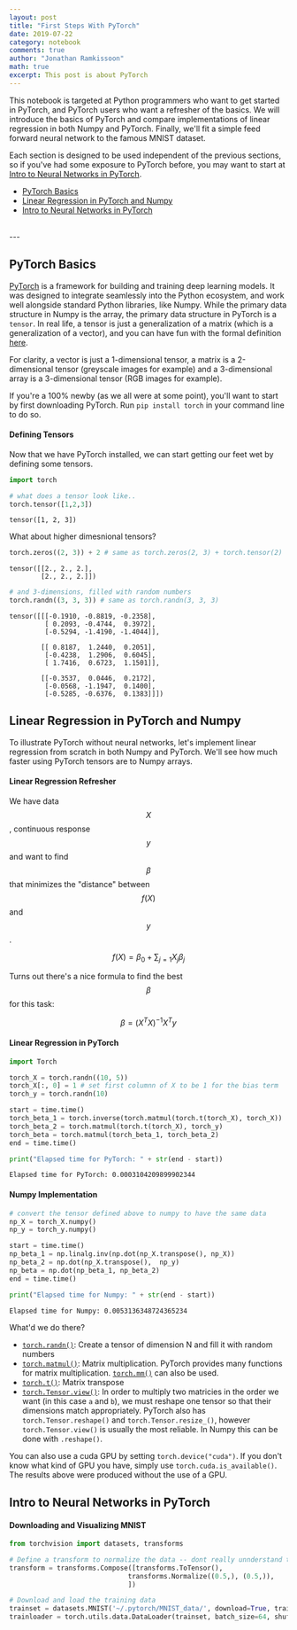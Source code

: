```yaml
---
layout: post
title: "First Steps With PyTorch"
date: 2019-07-22
category: notebook
comments: true
author: "Jonathan Ramkissoon"
math: true
excerpt: This post is about PyTorch
---
```


This notebook is targeted at Python programmers who want to get started in
PyTorch, and PyTorch users who want a refresher of the basics. We will introduce the basics of PyTorch and compare implementations of linear regression in both Numpy and PyTorch. Finally, we'll fit a simple feed forward neural network to the famous MNIST dataset.

Each section is designed to be used independent of the previous sections, so if you've had some exposure to PyTorch before, you may want to start at [Intro to Neural Networks in PyTorch](#intro-to-neural-networks-in-pytorch).

- [PyTorch Basics](#pytorch-basics)
- [Linear Regression in PyTorch and Numpy](#linear-regression-in-pytorch-and-numpy)
- [Intro to Neural Networks in PyTorch](#intro-to-neural-networks-in-pytorch)

<br>
---


## PyTorch Basics

[PyTorch](http://pytorch.org/) is a framework for building and training deep learning models. It was designed to integrate seamlessly into the Python ecosystem, and work well alongside standard Python libraries, like Numpy. While the primary data structure in Numpy is the array, the primary data structure in PyTorch is a `tensor`. In real life, a tensor is just a generalization of a matrix (which is a generalization of a vector), and you can have fun with the formal definition [here](http://mathworld.wolfram.com/Tensor.html).

For clarity, a vector is just a 1-dimensional tensor, a matrix is a 2-dimensional tensor (greyscale images for example) and a 3-dimensional array is a 3-dimensional tensor (RGB images for example).

If you're a 100% newby (as we all were at some point), you'll want to start by first downloading PyTorch. Run `pip install torch` in your command line to do so.

#### Defining Tensors

Now that we have PyTorch installed, we can start getting our feet wet by defining
some tensors.

```python
import torch

# what does a tensor look like..
torch.tensor([1,2,3])
```

```Text
tensor([1, 2, 3])
```

What about higher dimesnional tensors?

```python
torch.zeros((2, 3)) + 2 # same as torch.zeros(2, 3) + torch.tensor(2)
```

```Text
tensor([[2., 2., 2.],
        [2., 2., 2.]])
```

```python
# and 3-dimensions, filled with random numbers
torch.randn((3, 3, 3)) # same as torch.randn(3, 3, 3)
```

```Text
tensor([[[-0.1910, -0.8819, -0.2358],
         [ 0.2093, -0.4744,  0.3972],
         [-0.5294, -1.4190, -1.4044]],

        [[ 0.8187,  1.2440,  0.2051],
         [-0.4238,  1.2906,  0.6045],
         [ 1.7416,  0.6723,  1.1501]],

        [[-0.3537,  0.0446,  0.2172],
         [-0.0568, -1.1947,  0.1400],
         [-0.5285, -0.6376,  0.1383]]])
```

## Linear Regression in PyTorch and Numpy

To illustrate PyTorch without neural networks, let's implement linear regression from scratch in both Numpy and PyTorch. We'll see how much faster using PyTorch tensors are to Numpy arrays.

#### Linear Regression Refresher

We have data $$X$$, continuous response $$y$$ and want to find $$\beta$$ that minimizes the "distance" between $$f(X)$$ and $$y$$.

$$
f(X) = \beta_0 + \sum_{j=1}X_j \beta_j
$$

Turns out there's a nice formula to find the best $$\beta$$ for this task:

$$
\beta = (X^{T}X)^{-1}X^{T}y
$$

#### Linear Regression in PyTorch

```python
import Torch

torch_X = torch.randn((10, 5))
torch_X[:, 0] = 1 # set first columnn of X to be 1 for the bias term
torch_y = torch.randn(10)

start = time.time()
torch_beta_1 = torch.inverse(torch.matmul(torch.t(torch_X), torch_X))
torch_beta_2 = torch.matmul(torch.t(torch_X), torch_y)
torch_beta = torch.matmul(torch_beta_1, torch_beta_2)
end = time.time()

print("Elapsed time for PyTorch: " + str(end - start))
```

```Text
Elapsed time for PyTorch: 0.0003104209899902344
```

#### Numpy Implementation

```python
# convert the tensor defined above to numpy to have the same data
np_X = torch_X.numpy()
np_y = torch_y.numpy()

start = time.time()
np_beta_1 = np.linalg.inv(np.dot(np_X.transpose(), np_X))
np_beta_2 = np.dot(np_X.transpose(),  np_y)
np_beta = np.dot(np_beta_1, np_beta_2)
end = time.time()

print("Elapsed time for Numpy: " + str(end - start))
```

```Text
Elapsed time for Numpy: 0.0053136348724365234
```

What'd we do there?

- [`torch.randn()`](https://pytorch.org/docs/stable/torch.html#torch.randn): Create a tensor of dimension N and fill it with random numbers
- [`torch.matmul()`](https://pytorch.org/docs/stable/torch.html#torch.matmul): Matrix multiplication. PyTorch provides many functions for matrix multiplication. [`torch.mm()`](https://pytorch.org/docs/stable/torch.html#torch.matmul) can also be used.
- [`torch.t()`](https://pytorch.org/docs/stable/torch.html#torch.t): Matrix transpose
- [`torch.Tensor.view()`](https://pytorch.org/docs/stable/tensors.html#torch.Tensor.view): In order to multiply two matricies in the order we want (in this case `a` and `b`), we must reshape one tensor so that their dimensions match appropriately. PyTorch also has `torch.Tensor.reshape()` and `torch.Tensor.resize_()`, however `torch.Tensor.view()` is usually the most reliable. In Numpy this can be done with `.reshape()`.


You can also use a cuda GPU by setting `torch.device("cuda")`. If you don't know what kind of GPU you have, simply use `torch.cuda.is_available()`. The results above were produced without the use of a GPU.

## Intro to Neural Networks in PyTorch

#### Downloading and Visualizing MNIST

```python
from torchvision import datasets, transforms

# Define a transform to normalize the data -- dont really unnderstand this part
transform = transforms.Compose([transforms.ToTensor(),
                              transforms.Normalize((0.5,), (0.5,)),
                              ])

# Download and load the training data
trainset = datasets.MNIST('~/.pytorch/MNIST_data/', download=True, train=True,          transform=transform)
trainloader = torch.utils.data.DataLoader(trainset, batch_size=64, shuffle=True)
```

